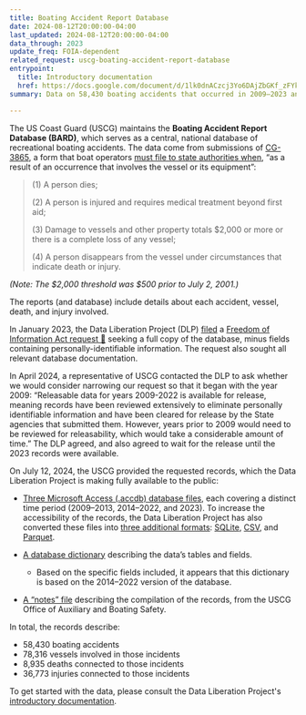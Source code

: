 ```yaml
---
title: Boating Accident Report Database
date: 2024-08-12T20:00:00-04:00
last_updated: 2024-08-12T20:00:00-04:00
data_through: 2023
update_freq: FOIA-dependent
related_request: uscg-boating-accident-report-database
entrypoint:
  title: Introductory documentation
  href: https://docs.google.com/document/d/1lk0dnACzcj3Yo6DAjZbGKf_zFYkymor5IDwNxypnZpc/edit
summary: Data on 58,430 boating accidents that occurred in 2009–2023 and were reported to state authorities.

---
```


The US Coast Guard (USCG) maintains the **Boating Accident Report Database (BARD)**, which serves as a central, national database of recreational boating accidents. The data come from submissions of [CG-3865](https://www.dcms.uscg.mil/forms/smdsearch4081/3865/), a form that boat operators [must file to state authorities when](https://www.law.cornell.edu/cfr/text/33/173.55), “as a result of an occurrence that involves the vessel or its equipment”:

> (1) A person dies;
> 
> (2) A person is injured and requires medical treatment beyond first aid;
> 
> (3) Damage to vessels and other property totals $2,000 or more or there is a complete loss of any vessel;
> 
> (4) A person disappears from the vessel under circumstances that indicate death or injury.

_(Note: The $2,000 threshold was $500 prior to July 2, 2001.)_

The reports (and database) include details about each accident, vessel, death, and injury involved.

In January 2023, the Data Liberation Project (DLP) [filed](/requests/uscg-boating-accident-report-database/) a [Freedom of Information Act request 📄](https://www.documentcloud.org/documents/23588840-2023-01-27-dhsuscg-boating-accident-report-database-foia-request-singer-vine) seeking a full copy of the database, minus fields containing personally-identifiable information. The request also sought all relevant database documentation.

In April 2024, a representative of USCG contacted the DLP to ask whether we would consider narrowing our request so that it began with the year 2009: “Releasable data for years 2009-2022 is available for release, meaning records have been reviewed extensively to eliminate personally identifiable information and have been cleared for release by the State agencies that submitted them. However, years prior to 2009 would need to be reviewed for releasability, which would take a considerable amount of time.” The DLP agreed, and also agreed to wait for the release until the 2023 records were available.

On July 12, 2024, the USCG provided the requested records, which the Data Liberation Project is making fully available to the public:

- [Three Microsoft Access (.accdb) database files](https://drive.google.com/drive/folders/1f_9Y6Q6PaoTSgNOYCH8DqTwuOnfmQH-c?usp=drive_link), each covering a distinct time period (2009–2013, 2014–2022, and 2023). To increase the accessibility of the records, the Data Liberation Project has also converted these files into [three additional formats](https://drive.google.com/drive/folders/1i21VMwkCmAlyWpFh1u1b80JFIA870Dg3): [SQLite](https://drive.google.com/drive/folders/1lVAg-LLy9jo5UZsznsSxIbxTnrv7lt0O?usp=drive_link), [CSV](https://drive.google.com/drive/folders/1iUdp1wxP25kU2yCMSDs90R24FiUhpzln?usp=drive_link), and [Parquet](https://drive.google.com/drive/folders/1DUQFs6N8ZtZr66Jsma0ruF0EMZQlrt-R?usp=drive_link).

- [A database dictionary](https://docs.google.com/document/d/1lHcn5g46CHG5UGxKCNbwFj3jRh0p5Jjz/edit) describing the data’s tables and fields.
  - Based on the specific fields included, it appears that this dictionary is based on the 2014–2022 version of the database.

- [A “notes” file](https://docs.google.com/document/d/1bBrOJ3ib15340AoLpVR6s0n8MXnJHMEN/edit) describing the compilation of the records, from the USCG Office of Auxiliary and Boating Safety.

In total, the records describe:

- 58,430 boating accidents
- 78,316 vessels involved in those incidents
- 8,935 deaths connected to those incidents
- 36,773 injuries connected to those incidents

To get started with the data, please consult the Data Liberation Project's [introductory documentation](https://docs.google.com/document/d/1lk0dnACzcj3Yo6DAjZbGKf_zFYkymor5IDwNxypnZpc/edit).
